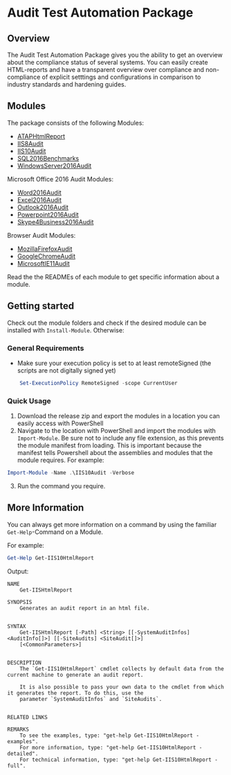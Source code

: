 # Audit Test Automation Package

## Overview

The Audit Test Automation Package gives you the ability to get an overview about the compliance status of several systems. You can easily create HTML-reports and have a transparent overview over compliance and non-compliance of explicit setttings and configurations in comparison to industry standards and hardening guides.

## Modules

The package consists of the following Modules:

* [ATAPHtmlReport](ATAPHtmlReport)
* [IIS8Audit](IIS8Audit)
* [IIS10Audit](IIS10Audit)
* [SQL2016Benchmarks](SQL2016Benchmarks)
* [WindowsServer2016Audit](WindowsServer2016Audit)

Microsoft Office 2016 Audit Modules:

* [Word2016Audit](Word2016Audit)
* [Excel2016Audit](Excel2016Audit)
* [Outlook2016Audit](Outlook2016Audit)
* [Powerpoint2016Audit](Powerpoint2016Audit)
* [Skype4Business2016Audit](Skype4Business2016Audit)

Browser Audit Modules:

* [MozillaFirefoxAudit](MozillaFirefoxAudit)
* [GoogleChromeAudit](GoogleChromeAudit)
* [MicrosoftIE11Audit](MicrosoftIE11Audit)

Read the the READMEs of each module to get specific information about a module.

## Getting started

Check out the module folders and check if the desired module can be installed with `Install-Module`. Otherwise:

### General Requirements

* Make sure your execution policy is set to at least remoteSigned (the scripts are not digitally signed yet)

```powershell
	Set-ExecutionPolicy RemoteSigned -scope CurrentUser
```

### Quick Usage

1. Download the release zip and export the modules in a location you can easily access with PowerShell
2. Navigate to the location with PowerShell and import the modules with `Import-Module`. Be sure not to include any file extension, as this prevents the module manifest from loading. This is important because the manifest tells Powershell about the assemblies and modules that the module requires. For example:
```Powershell
Import-Module -Name .\IIS10Audit -Verbose
```
3. Run the command you require.

## More Information

You can always get more information on a command by using the familiar `Get-Help`-Command on a Module.

For example:
```Powershell
Get-Help Get-IIS10HtmlReport
```
Output:
```
NAME
    Get-IISHtmlReport

SYNOPSIS
    Generates an audit report in an html file.


SYNTAX
    Get-IISHtmlReport [-Path] <String> [[-SystemAuditInfos] <AuditInfo[]>] [[-SiteAudits] <SiteAudit[]>]
    [<CommonParameters>]


DESCRIPTION
    The `Get-IIS10HtmlReport` cmdlet collects by default data from the current machine to generate an audit report.

    It is also possible to pass your own data to the cmdlet from which it generates the report. To do this, use the
    parameter `SystemAuditInfos` and `SiteAudits`.


RELATED LINKS

REMARKS
    To see the examples, type: "get-help Get-IIS10HtmlReport -examples".
    For more information, type: "get-help Get-IIS10HtmlReport -detailed".
    For technical information, type: "get-help Get-IIS10HtmlReport -full".

```
